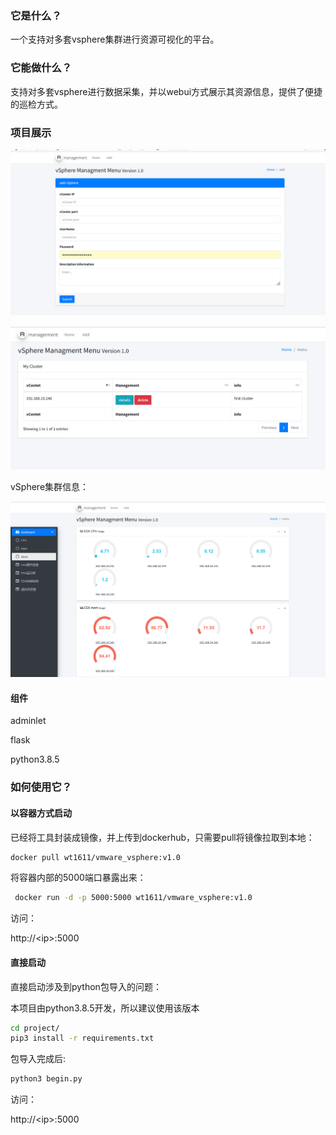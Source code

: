 
### 它是什么？

一个支持对多套vsphere集群进行资源可视化的平台。

### 它能做什么？

支持对多套vsphere进行数据采集，并以webui方式展示其资源信息，提供了便捷的巡检方式。

### 项目展示

![](images/2023-05-24-11-58-44-image.png)

![](images/2023-05-24-11-59-24-image.png)

vSphere集群信息：

![](images/2023-05-24-11-59-39-image.png)

#### 组件

adminlet

flask

python3.8.5

### 如何使用它？

#### 以容器方式启动

已经将工具封装成镜像，并上传到dockerhub，只需要pull将镜像拉取到本地：

```bash
docker pull wt1611/vmware_vsphere:v1.0
```

将容器内部的5000端口暴露出来：

```bash
 docker run -d -p 5000:5000 wt1611/vmware_vsphere:v1.0
```

访问：

http://\<ip\>:5000

#### 直接启动

直接启动涉及到python包导入的问题：

本项目由python3.8.5开发，所以建议使用该版本

```bash
cd project/
pip3 install -r requirements.txt
```

包导入完成后:

```bash
python3 begin.py
```

访问：

http://\<ip\>:5000
